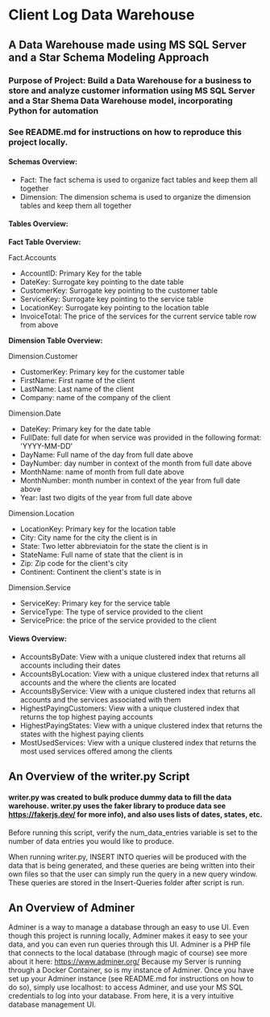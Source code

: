 # Client Log Data Warehouse #
## A Data Warehouse made using MS SQL Server and a Star Schema Modeling Approach ##

### Purpose of Project: Build a Data Warehouse for a business to store and analyze customer information using MS SQL Server and a Star Shema Data Warehouse model, incorporating Python for automation ###
### See README.md for instructions on how to reproduce this project locally. ###

#### Schemas Overview: ####
- Fact: The fact schema is used to organize fact tables and keep them all together
- Dimension: The dimension schema is used to organize the dimension tables and keep them all together

#### Tables Overview: ####

**Fact Table Overview:**

Fact.Accounts
- AccountID: Primary Key for the table
- DateKey: Surrogate key pointing to the date table
- CustomerKey: Surrogate key pointing to the customer table
- ServiceKey: Surrogate key pointing to the service table
- LocationKey: Surrogate key pointing to the location table
- InvoiceTotal: The price of the services for the current service table row from above

**Dimension Table Overview:**

Dimension.Customer
- CustomerKey: Primary key for the customer table
- FirstName: First name of the client
- LastName: Last name of the client
- Company: name of the company of the client

Dimension.Date
- DateKey: Primary key for the date table
- FullDate: full date for when service was provided in the following format: 'YYYY-MM-DD'
- DayName: Full name of the day from full date above
- DayNumber: day number in context of the month from full date above
- MonthName: name of month from full date above
- MonthNumber: month number in context of the year from full date above
- Year: last two digits of the year from full date above

Dimension.Location
- LocationKey: Primary key for the location table
- City: City name for the city the client is in
- State: Two letter abbreviatoin for the state the client is in
- StateName: Full name of state that the client is in 
- Zip: Zip code for the client's city
- Continent: Continent the client's state is in

Dimension.Service
- ServiceKey: Primary key for the service table
- ServiceType: The type of service provided to the client
- ServicePrice: the price of the service provided to the client

#### Views Overview: ####
- AccountsByDate: View with a unique clustered index that returns all accounts including their dates
- AccountsByLocation: View with a unique clustered index that returns all accounts and the where the clients are located
- AccountsByService: View with a unique clustered index that returns all accounts and the services associated with them 
- HighestPayingCustomers: View with a unique clustered index that returns the top highest paying accounts
- HighestPayingStates: View with a unique clustered index that returns the states with the highest paying clients
- MostUsedServices: View with a unique clustered index that returns the most used services offered among the clients

## An Overview of the writer.py Script ##
#### writer.py was created to bulk produce dummy data to fill the data warehouse. writer.py uses the faker library to produce data see https://fakerjs.dev/ for more info), and also uses lists of dates, states, etc. ####
Before running this script, verify the num_data_entries variable is set to the number of data entries you would like to produce.

When running writer.py, INSERT INTO queries will be produced with the data that is being generated, and these queries are being written into their own files so that the user can simply run the query in a new query window. These queries are stored in the Insert-Queries folder after script is run.

## An Overview of Adminer ##
Adminer is a way to manage a database through an easy to use UI. Even though this project is running locally, Adminer makes it easy to see your data, and you can even run queries through this UI. Adminer is a PHP file that connects to the local database (through magic of course) see more about it here: https://www.adminer.org/ Because my Server is running through a Docker Container, so is my instance of Adminer. Once you have set up your Adminer instance (see README.md for instructions on how to do so), simply use localhost:<yourportnumber> to access Adminer, and use your MS SQL credentials to log into your database. From here, it is a very intuitive database management UI.
